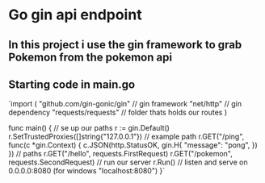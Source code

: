 # Go gin api endpoint

## In this project i use the gin framework to grab Pokemon from the pokemon api

## Starting code in main.go

`import (
"github.com/gin-gonic/gin" // gin framework
"net/http" // gin dependency
"requests/requests" // folder thats holds our routes
)

func main() {
// se up our paths
r := gin.Default()
r.SetTrustedProxies([]string{"127.0.0.1"})
// example path
r.GET("/ping", func(c \*gin.Context) {
c.JSON(http.StatusOK, gin.H{
"message": "pong",
})
})
// paths
r.GET("/hello", requests.FirstRequest)
r.GET("/pokemon", requests.SecondRequest)
// run our server
r.Run() // listen and serve on 0.0.0.0:8080 (for windows "localhost:8080")
}`
